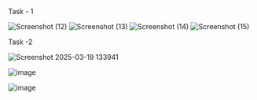 Task - 1

![Screenshot (12)](https://github.com/user-attachments/assets/4e1319a6-8309-4000-8c9e-da202c6091ef)
![Screenshot (13)](https://github.com/user-attachments/assets/c4a2886e-c523-4543-b17d-ac47f0ca0552)
![Screenshot (14)](https://github.com/user-attachments/assets/a60355d6-a2cd-4d04-86c3-ba4a7af415eb)
![Screenshot (15)](https://github.com/user-attachments/assets/d671c613-4838-4e22-808c-d51892a67c16)


Task -2

![Screenshot 2025-03-19 133941](https://github.com/user-attachments/assets/38ae0441-c766-417c-80ca-2979f3678b2c)

![image](https://github.com/user-attachments/assets/19b245da-f616-4a8e-b960-95a3bc746224)

![image](https://github.com/user-attachments/assets/305d0b0a-26da-433e-b117-71a19d4e10c2)
